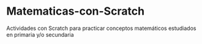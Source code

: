 # Matematicas-con-Scratch
Actividades con Scratch para practicar conceptos matemáticos estudiados en primaria y/o secundaria 

